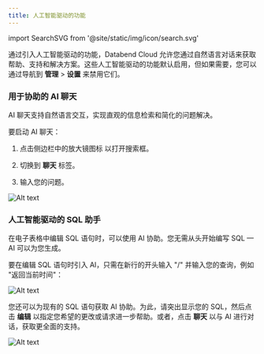 ```yaml
---
title: 人工智能驱动的功能
---
```

import SearchSVG from '@site/static/img/icon/search.svg'

通过引入人工智能驱动的功能，Databend Cloud 允许您通过自然语言对话来获取帮助、支持和解决方案。这些人工智能驱动的功能默认启用，但如果需要，您可以通过导航到 **管理** > **设置** 来禁用它们。

### 用于协助的 AI 聊天

AI 聊天支持自然语言交互，实现直观的信息检索和简化的问题解决。

要启动 AI 聊天：

1. 点击侧边栏中的放大镜图标 <SearchSVG/> 以打开搜索框。

2. 切换到 **聊天** 标签。

3. 输入您的问题。

![Alt text](@site/static/img/documents/worksheet/ai-chat.gif)

### 人工智能驱动的 SQL 助手

在电子表格中编辑 SQL 语句时，可以使用 AI 协助。您无需从头开始编写 SQL — AI 可以为您生成。

要在编辑 SQL 语句时引入 AI，只需在新行的开头输入 "/" 并输入您的查询，例如 "返回当前时间"：

![Alt text](@site/static/img/documents/worksheet/ai-worksheet-1.gif)

您还可以为现有的 SQL 语句获取 AI 协助。为此，请突出显示您的 SQL，然后点击 **编辑** 以指定您希望的更改或请求进一步帮助。或者，点击 **聊天** 以与 AI 进行对话，获取更全面的支持。

![Alt text](@site/static/img/documents/worksheet/ai-worksheet-2.gif)